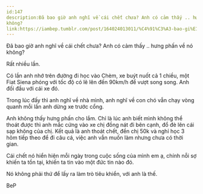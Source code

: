 ```yaml
---
id:147
description:Đã bao giờ anh nghĩ về cái chết chưa? Anh có cảm thấy .. hưng phấn về nó
không?
link:https://iambep.tumblr.com/post/164024013011/%C4%91%C3%A3-bao-gi%E1%BB%9D-anh-ngh%C4%A9-v%E1%BB%81-c%C3%A1i-ch%E1%BA%BFt-ch%C6%B0a-anh-c%C3%B3-c%E1%BA%A3m
---
```


Đã bao giờ anh nghĩ về cái chết chưa? Anh có cảm thấy .. hưng phấn về nó
không?

Rất nhiều lần.

Có lần anh nhớ trên đường đi học vào Chèm, xe buýt nuốt cả 1 chiều, một
Fiat Siena phóng với tốc độ có lẽ lên đến 90km/h để vượt song song. Anh
đối đầu với cái xe đó.

Trong lúc đấy thì anh nghĩ về nhà mình, anh nghĩ về con chó vẫn chạy vòng
quanh mỗi lần anh dừng xe trước cổng.

Anh không thấy hưng phấn cho lắm. Chỉ là lúc anh biết mình không thể thoát
được thì anh mắc cứng vào xe chị đồng nát đi bên cạnh, đổ đè lên cái sạp
không của chị. Kết quả là anh thoát chết, đền chị 50k và nghỉ học 3 hôm
tiếp theo để đi câu cá, việc anh vẫn muốn làm nhưng chưa có thời gian.

Cái chết nó hiển hiện mỗi ngày trong cuộc sống của mình em ạ, chính nỗi
sợ khiến ta tồn tại, khiến ta tin vào một đức tin nào đó.

Nó không phải thứ để lấy ra làm trò tiêu khiển, với anh là thế.

BeP